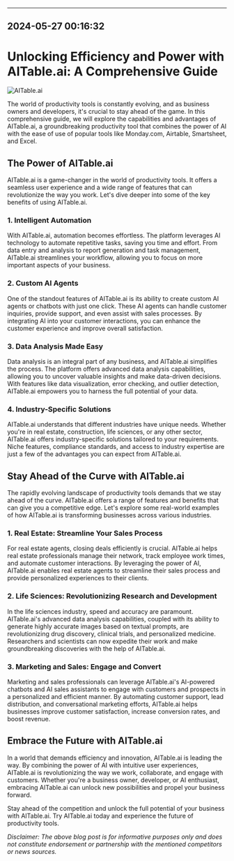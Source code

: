 

---------------------------------------------
2024-05-27 00:16:32
---------------------------------------------

# Unlocking Efficiency and Power with AITable.ai: A Comprehensive Guide

![AITable.ai](https://www.example.com/aitable.jpg)

The world of productivity tools is constantly evolving, and as business owners and developers, it's crucial to stay ahead of the game. In this comprehensive guide, we will explore the capabilities and advantages of AITable.ai, a groundbreaking productivity tool that combines the power of AI with the ease of use of popular tools like Monday.com, Airtable, Smartsheet, and Excel.

## The Power of AITable.ai

AITable.ai is a game-changer in the world of productivity tools. It offers a seamless user experience and a wide range of features that can revolutionize the way you work. Let's dive deeper into some of the key benefits of using AITable.ai.

### 1. Intelligent Automation

With AITable.ai, automation becomes effortless. The platform leverages AI technology to automate repetitive tasks, saving you time and effort. From data entry and analysis to report generation and task management, AITable.ai streamlines your workflow, allowing you to focus on more important aspects of your business.

### 2. Custom AI Agents

One of the standout features of AITable.ai is its ability to create custom AI agents or chatbots with just one click. These AI agents can handle customer inquiries, provide support, and even assist with sales processes. By integrating AI into your customer interactions, you can enhance the customer experience and improve overall satisfaction.

### 3. Data Analysis Made Easy

Data analysis is an integral part of any business, and AITable.ai simplifies the process. The platform offers advanced data analysis capabilities, allowing you to uncover valuable insights and make data-driven decisions. With features like data visualization, error checking, and outlier detection, AITable.ai empowers you to harness the full potential of your data.

### 4. Industry-Specific Solutions

AITable.ai understands that different industries have unique needs. Whether you're in real estate, construction, life sciences, or any other sector, AITable.ai offers industry-specific solutions tailored to your requirements. Niche features, compliance standards, and access to industry expertise are just a few of the advantages you can expect from AITable.ai.

## Stay Ahead of the Curve with AITable.ai

The rapidly evolving landscape of productivity tools demands that we stay ahead of the curve. AITable.ai offers a range of features and benefits that can give you a competitive edge. Let's explore some real-world examples of how AITable.ai is transforming businesses across various industries.

### 1. Real Estate: Streamline Your Sales Process

For real estate agents, closing deals efficiently is crucial. AITable.ai helps real estate professionals manage their network, track employee work times, and automate customer interactions. By leveraging the power of AI, AITable.ai enables real estate agents to streamline their sales process and provide personalized experiences to their clients.

### 2. Life Sciences: Revolutionizing Research and Development

In the life sciences industry, speed and accuracy are paramount. AITable.ai's advanced data analysis capabilities, coupled with its ability to generate highly accurate images based on textual prompts, are revolutionizing drug discovery, clinical trials, and personalized medicine. Researchers and scientists can now expedite their work and make groundbreaking discoveries with the help of AITable.ai.

### 3. Marketing and Sales: Engage and Convert

Marketing and sales professionals can leverage AITable.ai's AI-powered chatbots and AI sales assistants to engage with customers and prospects in a personalized and efficient manner. By automating customer support, lead distribution, and conversational marketing efforts, AITable.ai helps businesses improve customer satisfaction, increase conversion rates, and boost revenue.

## Embrace the Future with AITable.ai

In a world that demands efficiency and innovation, AITable.ai is leading the way. By combining the power of AI with intuitive user experiences, AITable.ai is revolutionizing the way we work, collaborate, and engage with customers. Whether you're a business owner, developer, or AI enthusiast, embracing AITable.ai can unlock new possibilities and propel your business forward.

Stay ahead of the competition and unlock the full potential of your business with AITable.ai. Try AITable.ai today and experience the future of productivity tools.

*Disclaimer: The above blog post is for informative purposes only and does not constitute endorsement or partnership with the mentioned competitors or news sources.*
